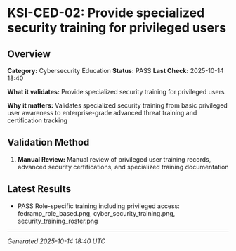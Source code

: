 # KSI-CED-02: Provide specialized security training for privileged users

## Overview

**Category:** Cybersecurity Education
**Status:** PASS
**Last Check:** 2025-10-14 18:40

**What it validates:** Provide specialized security training for privileged users

**Why it matters:** Validates specialized security training from basic privileged user awareness to enterprise-grade advanced threat training and certification tracking

## Validation Method

1. **Manual Review:** Manual review of privileged user training records, advanced security certifications, and specialized training documentation

## Latest Results

- PASS Role-specific training including privileged access: fedramp_role_based.png, cyber_security_training.png, security_training_roster.png

---
*Generated 2025-10-14 18:40 UTC*